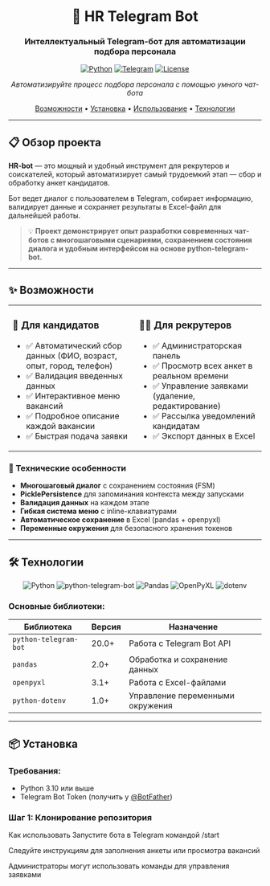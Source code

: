 <div align="center">

# 🤖 HR Telegram Bot

### Интеллектуальный Telegram-бот для автоматизации подбора персонала

[![Python](https://img.shields.io/badge/Python-3.10+-3776AB?style=for-the-badge&logo=python&logoColor=white)](https://www.python.org/)
[![Telegram](https://img.shields.io/badge/Telegram-Bot-2CA5E0?style=for-the-badge&logo=telegram&logoColor=white)](https://core.telegram.org/bots)
[![License](https://img.shields.io/badge/License-MIT-green?style=for-the-badge)](LICENSE)

*Автоматизируйте процесс подбора персонала с помощью умного чат-бота*

[Возможности](#-возможности) • [Установка](#-установка) • [Использование](#-использование) • [Технологии](#-технологии)

</div>

---

## 📋 Обзор проекта

**HR-bot** — это мощный и удобный инструмент для рекрутеров и соискателей, который автоматизирует самый трудоемкий этап — сбор и обработку анкет кандидатов. 

Бот ведет диалог с пользователем в Telegram, собирает информацию, валидирует данные и сохраняет результаты в Excel-файл для дальнейшей работы.

> 💡 **Проект демонстрирует опыт разработки современных чат-ботов с многошаговыми сценариями, сохранением состояния диалога и удобным интерфейсом на основе python-telegram-bot.**

---

## ✨ Возможности

<table>
<tr>
<td width="50%">

### 👤 Для кандидатов
- ✅ Автоматический сбор данных (ФИО, возраст, опыт, город, телефон)
- ✅ Валидация введенных данных
- ✅ Интерактивное меню вакансий
- ✅ Подробное описание каждой вакансии
- ✅ Быстрая подача заявки

</td>
<td width="50%">

### 👨‍💼 Для рекрутеров
- ✅ Администраторская панель
- ✅ Просмотр всех анкет в реальном времени
- ✅ Управление заявками (удаление, редактирование)
- ✅ Рассылка уведомлений кандидатам
- ✅ Экспорт данных в Excel

</td>
</tr>
</table>

### 🔧 Технические особенности

- **Многошаговый диалог** с сохранением состояния (FSM)
- **PicklePersistence** для запоминания контекста между запусками
- **Валидация данных** на каждом этапе
- **Гибкая система меню** с inline-клавиатурами
- **Автоматическое сохранение** в Excel (pandas + openpyxl)
- **Переменные окружения** для безопасного хранения токенов

---

## 🛠️ Технологии

<div align="center">

![Python](https://img.shields.io/badge/-Python_3.10+-3776AB?style=flat&logo=python&logoColor=white)
![python-telegram-bot](https://img.shields.io/badge/-python--telegram--bot-2CA5E0?style=flat&logo=telegram&logoColor=white)
![Pandas](https://img.shields.io/badge/-Pandas-150458?style=flat&logo=pandas&logoColor=white)
![OpenPyXL](https://img.shields.io/badge/-OpenPyXL-217346?style=flat&logo=microsoft-excel&logoColor=white)
![dotenv](https://img.shields.io/badge/-python--dotenv-ECD53F?style=flat&logo=python&logoColor=black)

</div>

### Основные библиотеки:

| Библиотека | Версия | Назначение |
|------------|--------|------------|
| `python-telegram-bot` | 20.0+ | Работа с Telegram Bot API |
| `pandas` | 2.0+ | Обработка и сохранение данных |
| `openpyxl` | 3.1+ | Работа с Excel-файлами |
| `python-dotenv` | 1.0+ | Управление переменными окружения |

---

## 📦 Установка

### Требования:
- Python 3.10 или выше
- Telegram Bot Token (получить у [@BotFather](https://t.me/BotFather))

### Шаг 1: Клонирование репозитория


Как использовать
Запустите бота в Telegram командой /start

Следуйте инструкциям для заполнения анкеты или просмотра вакансий

Администраторы могут использовать команды для управления заявками

